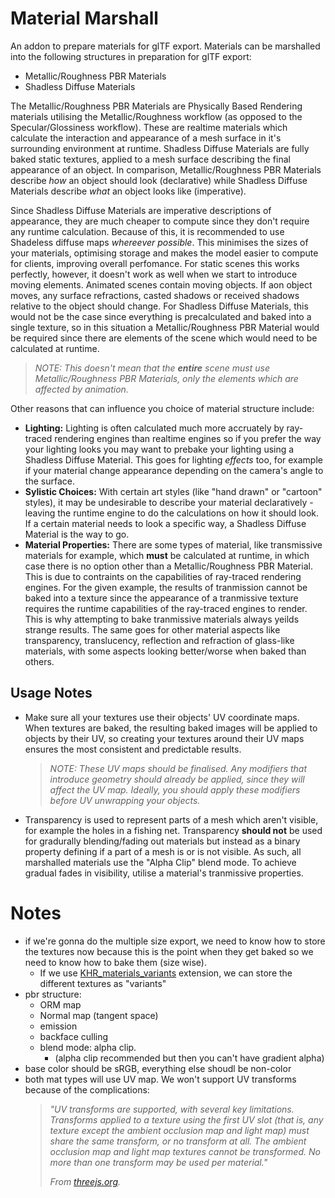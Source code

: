 # Material Marshall
An addon to prepare materials for glTF export. Materials can be marshalled into the following structures in preparation for glTF export:
- Metallic/Roughness PBR Materials
- Shadless Diffuse Materials

The Metallic/Roughness PBR Materials are Physically Based Rendering materials utilising the Metallic/Roughness workflow (as opposed to the Specular/Glossiness workflow). These are realtime materials which calculate the interaction and appearance of a mesh surface in it's surrounding environment at runtime. Shadless Diffuse Materials are fully baked static textures, applied to a mesh surface describing the final appearance of an object. In comparison, Metallic/Roughness PBR Materials describe *how* an object should look (declarative) while Shadless Diffuse Materials describe *what* an object looks like (imperative).

Since Shadless Diffuse Materials are imperative descriptions of appearance, they are much cheaper to compute since they don't require any runtime calculation. Because of this, it is recommended to use Shadeless diffuse maps *whereever possible*. This minimises the sizes of your materials, optimising storage and makes the model easier to compute for clients, improving overall perfomance. For static scenes this works perfectly, however, it doesn't work as well when we start to introduce moving elements. Animated scenes contain moving objects. If aon object moves, any surface refractions, casted shadows or received shadows relative to the object should change. For Shadless Diffuse Materials, this would not be the case since everything is precalculated and baked into a single texture, so in this situation a Metallic/Roughness PBR Material would be required since there are elements of the scene which would need to be calculated at runtime.
> *NOTE: This doesn't mean that the **entire** scene must use Metallic/Roughness PBR Materials, only the elements which are affected by animation.*

Other reasons that can influence you choice of material structure include:
- **Lighting:** Lighting is often calculated much more accruately by ray-traced rendering engines than realtime engines so if you prefer the way your lighting looks you may want to prebake your lighting using a Shadless Diffuse Material. This goes for lighting *effects* too, for example if your material change appearance depending on the camera's angle to the surface.
- **Sylistic Choices:** With certain art styles (like "hand drawn" or "cartoon" styles), it may be undesirable to describe your material declaratively - leaving the runtime engine to do the calculations on how it should look. If a certain material needs to look a specific way, a Shadless Diffuse Material is the way to go.
- **Material Properties:** There are some types of material, like transmissive materials for example, which **must** be calculated at runtime, in which case there is no option other than a Metallic/Roughness PBR Material. This is due to contraints on the capabilities of ray-traced rendering engines. For the given example, the results of tranmission cannot be baked into a texture since the appearance of a tranmissive texture requires the runtime capabilities of the ray-traced engines to render. This is why attempting to bake tranmissive materials always yeilds strange results. The same goes for other material aspects like transparency, translucency, reflection and refraction of glass-like materials, with some aspects looking better/worse when baked than others.

## Usage Notes
- Make sure all your textures use their objects' UV coordinate maps. When textures are baked, the resulting baked images will be applied to objects by their UV, so creating your textures around their UV maps ensures the most consistent and predictable results.
  > *NOTE: These UV maps should be finalised. Any modifiers that introduce geometry should already be applied, since they will affect the UV map. Ideally, you should apply these modifiers before UV unwrapping your objects.*
- Transparency is used to represent parts of a mesh which aren't visible, for example the holes in a fishing net. Transparency **should not** be used for gradurally blending/fading out materials but instead as a binary property defining if a part of a mesh is or is not visible. As such, all marshalled materials use the "Alpha Clip" blend mode. To achieve gradual fades in visibility, utilise a material's tranmissive properties.

# Notes
- if we're gonna do the multiple size export, we need to know how to store the textures now because this is the point when they get baked so we need to know how to bake them (size wise).
  - If we use [KHR_materials_variants](https://github.com/KhronosGroup/glTF/tree/main/extensions/2.0/Khronos/KHR_materials_variants) extension, we can store the different textures as "variants"
- pbr structure:
  - ORM map
  - Normal map (tangent space)
  - emission
  - backface culling
  - blend mode: alpha clip.
    - (alpha clip recommended but then you can't have gradient alpha)
- base color should be sRGB, everything else shoudl be non-color
- both mat types will use UV map. We won't support UV transforms because of the complications:
  > *"UV transforms are supported, with several key limitations. Transforms applied to a texture using the first UV slot (that is, any texture except the ambient occlusion map and light map) must share the same transform, or no transform at all. The ambient occlusion map and light map textures cannot be transformed. No more than one transform may be used per material."*
  >
  > *From [threejs.org](https://threejs.org/docs/?q=gltf#examples/en/loaders/GLTFLoader).*
